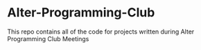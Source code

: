 Alter-Programming-Club
======================
This repo contains all of the code for projects written during Alter Programming Club Meetings
